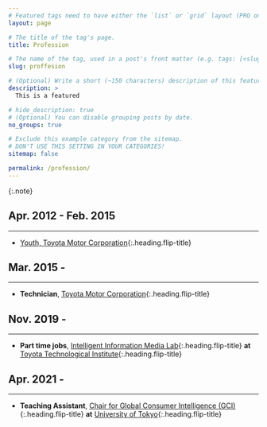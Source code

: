 ```yaml
---
# Featured tags need to have either the `list` or `grid` layout (PRO only).
layout: page

# The title of the tag's page.
title: Profession

# The name of the tag, used in a post's front matter (e.g. tags: [<slug>]).
slug: proffesion

# (Optional) Write a short (~150 characters) description of this featured tag.
description: >
  This is a featured 

# hide_description: true
# (Optional) You can disable grouping posts by date.
no_groups: true

# Exclude this example category from the sitemap.
# DON'T USE THIS SETTING IN YOUR CATEGORIES!
sitemap: false

permalink: /profession/
---
```



{:.note}

## Apr. 2012 - Feb. 2015
----------------------------------------------------------------
* [Youth, Toyota Motor Corporation]{:.heading.flip-title} 

## Mar. 2015 -
----------------------------------------------------------------
* **Technician**, [Toyota Motor Corporation]{:.heading.flip-title} 

## Nov. 2019 -
----------------------------------------------------------------
* **Part time jobs**, [Intelligent Information Media Lab]{:.heading.flip-title} **at** [Toyota Technological Institute]{:.heading.flip-title}

## Apr. 2021 -
----------------------------------------------------------------
* **Teaching Assistant**, [Chair for Global Consumer Intelligence (GCI)]{:.heading.flip-title} **at** [University of Tokyo]{:.heading.flip-title} 

[Youth, Toyota Motor Corporation]: https://www.toyota-global.com/company/history_of_toyota/75years/data/company_information/personnel/personnel-related_development/academy.html
[Toyota Motor Corporation]: https://global.toyota/
[Intelligent Information Media Lab]: https://www.toyota-ti.ac.jp/Lab/Denshi/iim/index.html
[Toyota Technological Institute]: https://www.toyota-ti.ac.jp/english/
[Chair for Global Consumer Intelligence (GCI)]: https://gci.t.u-tokyo.ac.jp/gci-2021-summer/
[University of Tokyo]: https://www.u-tokyo.ac.jp/ja/index.html

<!-- * [Install]{:.heading.flip-title} --- How to install and run Hydejack.
{:.related-posts.faded}

[install]: http://www.toyota.co.jp/company/gakuen/index.html -->
